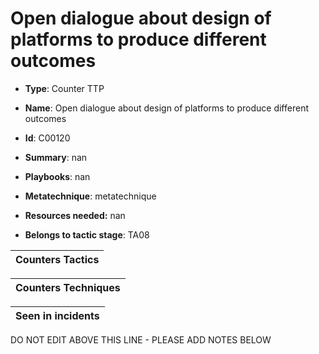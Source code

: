 # Open dialogue about design of platforms to produce different outcomes

* **Type**: Counter TTP

* **Name**: Open dialogue about design of platforms to produce different outcomes

* **Id**: C00120

* **Summary**: nan

* **Playbooks**: nan

* **Metatechnique**: metatechnique

* **Resources needed:** nan

* **Belongs to tactic stage**: TA08


| Counters Tactics |
| ---------------- |



| Counters Techniques |
| ------------------- |



| Seen in incidents |
| ----------------- |

DO NOT EDIT ABOVE THIS LINE - PLEASE ADD NOTES BELOW